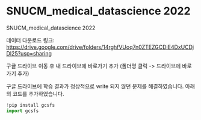 # SNUCM_medical_datascience 2022
SNUCM_medical_datascience 2022

데이터 다운로드 링크:
https://drive.google.com/drive/folders/14rghfVUoq7n0ZTEZGCDiE4DxUCDjDI25?usp=sharing

구글 드라이브 이동 후 내 드라이브에 바로가기 추가
(폴더명 클릭 -> 드라이브에 바로가기 추가)


구글 드라이브에 학습 결과가 정상적으로 write 되지 않던 문제를 해결하였습니다.
아래의 코드를 추가하였습니다.

```python
!pip install gcsfs
import gcsfs
```
